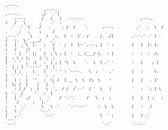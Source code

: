                                                                                              ,----, 
                     ,----..                                               ,----..         ,/   .`| 
        ,---,       /   /   \   .--.--.                         ,---,.    /   /   \      ,`   .'  : 
      .'  .' `\    /   .     : /  /    '.      ,---,          ,'  .'  \  /   .     :   ;    ;     / 
    ,---.'     \  .   /   ;.  \  :  /`. /     /_ ./|        ,---.' .' | .   /   ;.  \.'___,/    ,'  
    |   |  .`\  |.   ;   /  ` ;  |  |--`,---, |  ' :        |   |  |: |.   ;   /  ` ;|    :     |   
    :   : |  '  |;   |  ; \ ; |  :  ;_ /___/ \.  : |        :   :  :  /;   |  ; \ ; |;    |.';  ;   
    |   ' '  ;  :|   :  | ; | '\  \    `.  \  \ ,' '        :   |    ; |   :  | ; | '`----'  |  |   
    '   | ;  .  |.   |  ' ' ' : `----.   \  ;  `  ,'        |   :     \.   |  ' ' ' :    '   :  ;   
    |   | :  |  ''   ;  \; /  | __ \  \  |\  \    '         |   |   . |'   ;  \; /  |    |   |  '   
    '   : | /  ;  \   \  ',  / /  /`--'  / '  \   |         '   :  '; | \   \  ',  /     '   :  |   
    |   | '` ,/    ;   :    / '--'.     /   \  ;  ;         |   |  | ;   ;   :    /      ;   |.'    
    ;   :  .'       \   \ .'    `--'---'     :  \  \        |   :   /     \   \ .'       '---'      
    |   ,.'          `---`                    \  ' ;        |   | ,'       `---`                    
    '---'                                      `--`         `----'
